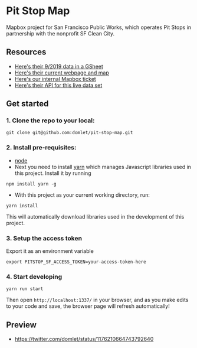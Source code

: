 # Pit Stop Map
Mapbox project for San Francisco Public Works, which operates Pit Stops in partnership with the nonprofit SF Clean City.

## Resources
* [Here's their 9/2019 data in a GSheet](https://docs.google.com/spreadsheets/d/1JCVRk_QrMEd8EsUJdAX4_P4I-Xhc-eCmUTknb0Z_VYY/edit#gid=0)
* [Here's their current webpage and map](https://sfpublicworks.wixsite.com/pitstop)
* [Here's our internal Mapbox ticket](https://github.com/mapbox/community-projects/issues/394)
* [Here's their API for this live data set](https://data.sfgov.org/Health-and-Social-Services/Pit-Stop-Locations/2gny-9qcr
)

## Get started

### 1. Clone the repo to your local:

```
git clone git@github.com:domlet/pit-stop-map.git
```
### 2. Install pre-requisites:

- [node](https://nodejs.org/en/download/)
- Next you need to install [yarn](https://yarnpkg.com/lang/en/) which manages Javascript libraries used in this project.
Install it by running
```
npm install yarn -g
```
- With this project as your current working directory, run:
```
yarn install
```
This will automatically download libraries used in the development of this project.

### 3. Setup the access token

Export it as an environment variable
```
export PITSTOP_SF_ACCESS_TOKEN=your-access-token-here
```

### 4. Start developing
```
yarn run start
```
Then open `http://localhost:1337/` in your browser, and as you make edits to your code and save, the browser page will refresh automatically!

## Preview
* https://twitter.com/domlet/status/1176210664743792640

